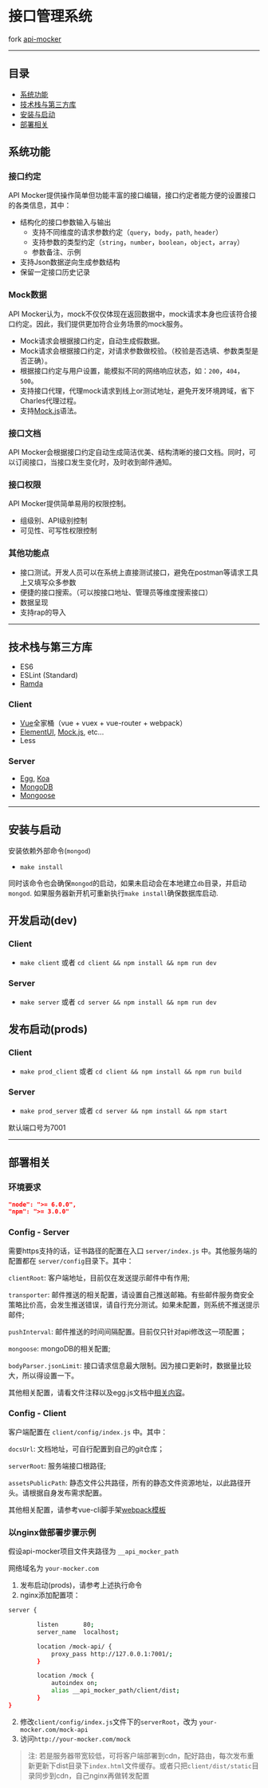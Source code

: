 # 接口管理系统

fork [api-mocker](https://github.com/DXY-F2E/api-mocker)

***

## 目录
- [系统功能](#系统功能)
- [技术栈与第三方库](#技术栈与第三方库)
- [安装与启动](#安装与启动)
- [部署相关](#部署相关)

## 系统功能

### 接口约定

API Mocker提供操作简单但功能丰富的接口编辑，接口约定者能方便的设置接口的各类信息，其中：

- 结构化的接口参数输入与输出
  - 支持不同维度的请求参数约定（`query`，`body`，`path`, `header`）
  - 支持参数的类型约定（`string`，`number`，`boolean`，`object`，`array`）
  - 参数备注、示例
- 支持Json数据逆向生成参数结构
- 保留一定接口历史记录

### Mock数据

API Mocker认为，mock不仅仅体现在返回数据中，mock请求本身也应该符合接口约定。因此，我们提供更加符合业务场景的mock服务。

- Mock请求会根据接口约定，自动生成假数据。
- Mock请求会根据接口约定，对请求参数做校验。（校验是否选填、参数类型是否正确）。
- 根据接口约定与用户设置，能模拟不同的网络响应状态，如：`200`，`404`，`500`。
- 支持接口代理，代理mock请求到线上or测试地址，避免开发环境跨域，省下Charles代理过程。
- 支持[Mock.js](http://mockjs.com/)语法。

### 接口文档

API Mocker会根据接口约定自动生成简洁优美、结构清晰的接口文档。同时，可以订阅接口，当接口发生变化时，及时收到邮件通知。

### 接口权限

API Mocker提供简单易用的权限控制。

- 组级别、API级别控制
- 可见性、可写性权限控制

### 其他功能点

- 接口测试。开发人员可以在系统上直接测试接口，避免在postman等请求工具上又填写众多参数
- 便捷的接口搜索。（可以按接口地址、管理员等维度搜索接口）
- 数据呈现
- 支持rap的导入

***

## 技术栈与第三方库

* ES6
* ESLint (Standard)
* [Ramda](https://github.com/ramda/ramda)

### Client

* [Vue](https://github.com/vuejs/vue)全家桶（vue + vuex + vue-router + webpack）
* [ElementUI](https://github.com/ElemeFE/element), [Mock.js](https://github.com/nuysoft/Mock), etc...
* Less

### Server

* [Egg](https://github.com/eggjs/egg), [Koa](https://github.com/koajs/koa)
* [MongoDB](https://github.com/mongodb/mongo)
* [Mongoose](https://github.com/Automattic/mongoose)

***

## 安装与启动

安装依赖外部命令(`mongod`)

* `make install`

同时该命令也会确保`mongod`的启动，如果未启动会在本地建立`db`目录，并启动`mongod`.
如果服务器新开机可重新执行`make install`确保数据库启动.

## 开发启动(dev)

### Client

* `make client` 或者  `cd client && npm install && npm run dev`

### Server

* `make server` 或者 `cd server && npm install && npm run dev`

## 发布启动(prods)

### Client

* `make prod_client` 或者 `cd client && npm install && npm run build`

### Server

* `make prod_server` 或者 `cd server && npm install && npm start`

默认端口号为7001

***


## 部署相关

### 环境要求
```json
"node": ">= 6.0.0",
"npm": ">= 3.0.0"
```
### Config - Server

需要https支持的话，证书路径的配置在入口 `server/index.js` 中。其他服务端的配置都在 `server/config`目录下。其中：

`clientRoot`: 客户端地址，目前仅在发送提示邮件中有作用;

`transporter`: 邮件推送的相关配置，请设置自己推送邮箱。有些邮件服务商安全策略比价高，会发生推送错误，请自行充分测试。如果未配置，则系统不推送提示邮件;

`pushInterval`: 邮件推送的时间间隔配置。目前仅只针对api修改这一项配置；

`mongoose`: mongoDB的相关配置;

`bodyParser.jsonLimit`: 接口请求信息最大限制。因为接口更新时，数据量比较大，所以得设置一下。

其他相关配置，请看文件注释以及egg.js文档中[相关内容](https://eggjs.org/zh-cn/basics/config.html#container)。


### Config - Client

客户端配置在 `client/config/index.js` 中。其中：

`docsUrl`: 文档地址，可自行配置到自己的git仓库；

`serverRoot`: 服务端接口根路径;

`assetsPublicPath`: 静态文件公共路径，所有的静态文件资源地址，以此路径开头。请根据自身发布需求配置。

其他相关配置，请参考vue-cli脚手架[webpack模板](https://github.com/vuejs-templates/webpack)

### **以nginx做部署步骤示例**

假设api-mocker项目文件夹路径为 `__api_mocker_path`

网络域名为 `your-mocker.com`

1. 发布启动(prods)，请参考上述执行命令
2. nginx添加配置项：
```bash
server {

        listen       80;
        server_name  localhost;

        location /mock-api/ {
            proxy_pass http://127.0.0.1:7001/;
        }

        location /mock {
            autoindex on;
            alias __api_mocker_path/client/dist;
        }
}
```
2. 修改`client/config/index.js`文件下的`serverRoot`，改为 `your-mocker.com/mock-api`
3. 访问`http://your-mocker.com/mock`

> 注: 若是服务器带宽较低，可将客户端部署到cdn，配好路由，每次发布重新更新下dist目录下`index.html`文件缓存。或者只把`client/dist/static`目录同步到cdn，自己nginx再做转发配置
